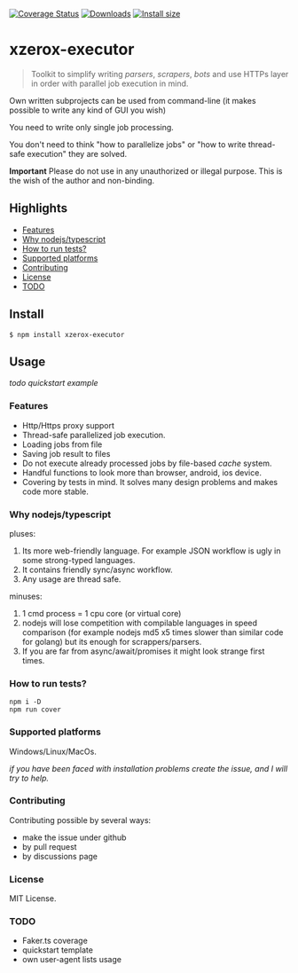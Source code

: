 [![Coverage Status](https://coveralls.io/repos/github/0fuz/xzerox-executor/badge.svg?branch=main)](https://coveralls.io/github/0fuz/xzerox-executor?branch=main)
[![Downloads](https://img.shields.io/npm/dm/xzerox-executor.svg)](https://npmjs.com/xzerox-executor)
[![Install size](https://packagephobia.com/badge?p=xzerox-executor)](https://packagephobia.com/result?p=xzerox-executor)

# xzerox-executor

> Toolkit to simplify writing *parsers*, *scrapers*, *bots* and use HTTPs layer in order with parallel job execution in mind. 

Own written subprojects can be used from command-line (it makes possible to write any kind of GUI you wish)

You need to write only single job processing.

You don't need to think "how to parallelize jobs" or "how to write thread-safe execution" they are solved.

**Important** Please do not use in any unauthorized or illegal purpose. This is the wish of the author and non-binding.

## Highlights

- [Features](#features)
- [Why nodejs/typescript](#why-nodejstypescript)
- [How to run tests?](#how-to-run-tests)
- [Supported platforms](#supported-platforms)
- [Contributing](#contributing)
- [License](#license)
- [TODO](#todo)

## Install

```
$ npm install xzerox-executor
```

## Usage

*todo quickstart example*

### Features
- Http/Https proxy support
- Thread-safe parallelized job execution.
- Loading jobs from file
- Saving job result to files
- Do not execute already processed jobs by file-based *cache* system.
- Handful functions to look more than browser, android, ios device.
- Covering by tests in mind. It solves many design problems and makes code more stable.
 
### Why nodejs/typescript
pluses:
1. Its more web-friendly language. For example JSON workflow is ugly in some strong-typed languages.
2. It contains friendly sync/async workflow.
3. Any usage are thread safe.

minuses:
1. 1 cmd process = 1 cpu core (or virtual core)
2. nodejs will lose competition with compilable languages in speed comparison (for example nodejs md5 x5 times slower than similar code for golang) but its enough for scrappers/parsers.
3. If you are far from async/await/promises it might look strange first times.


### How to run tests?
```
npm i -D
npm run cover
```

### Supported platforms
Windows/Linux/MacOs.

*if you have been faced with installation problems create the issue, and I will try to help.*


### Contributing
Contributing possible by several ways:
- make the issue under github
- by pull request
- by discussions page

### License
MIT License.

### TODO
- Faker.ts coverage
- quickstart template
- own user-agent lists usage